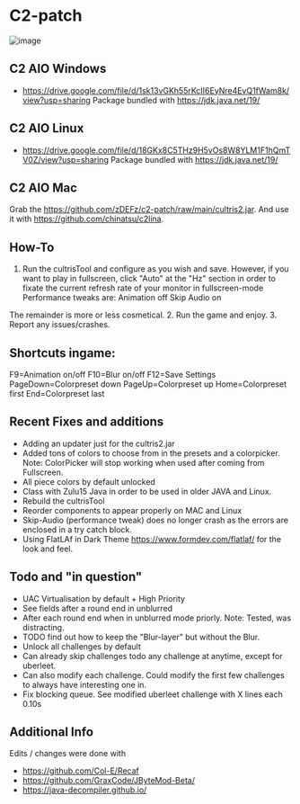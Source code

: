 # C2-patch

![image](https://user-images.githubusercontent.com/24463722/148704070-f121e7b7-e65b-44c4-8f9a-1e327781ac23.png)

## C2 AIO Windows
- https://drive.google.com/file/d/1sk13vGKh55rKcII6EyNre4EvQ1fWam8k/view?usp=sharing
Package bundled with https://jdk.java.net/19/
## C2 AIO Linux
- https://drive.google.com/file/d/18GKx8C5THz9H5vOs8W8YLM1F1hQmTV0Z/view?usp=sharing
Package bundled with https://jdk.java.net/19/
## C2 AIO Mac
Grab the https://github.com/zDEFz/c2-patch/raw/main/cultris2.jar. And use it with https://github.com/chinatsu/c2lina.

## How-To

1. Run the cultrisTool and configure as you wish and save. However, if you want to play in fullscreen, click "Auto" at the "Hz" section in order to fixate the current refresh rate of your monitor in fullscreen-mode
Performance tweaks are:
Animation off
Skip Audio on

The remainder is more or less cosmetical.
2. Run the game and enjoy.
3. Report any issues/crashes.

## Shortcuts ingame:
F9=Animation on/off
F10=Blur on/off
F12=Save Settings
PageDown=Colorpreset down
PageUp=Colorpreset up
Home=Colorpreset first
End=Colorpreset last

## Recent Fixes and additions
- Adding an updater just for the cultris2.jar
- Added tons of colors to choose from in the presets and a colorpicker. Note: ColorPicker will stop working when used after coming from Fullscreen.
- All piece colors by default unlocked
- Class with Zulu15 Java in order to be used in older JAVA and Linux.
- Rebuild the cultrisTool 
- Reorder components to appear properly on MAC and Linux
- Skip-Audio (performance tweak) does no longer crash as the errors are enclosed in a try catch block.
- Using FlatLAf in Dark Theme https://www.formdev.com/flatlaf/ for the look and feel.

## Todo and "in question"
- UAC Virtualisation by default + High Priority
- See fields after a round end in unblurred
- After each round end when in unblurred mode priorly. Note: Tested, was distracting.
- TODO find out how to keep the "Blur-layer" but without the Blur.
- Unlock all challenges by default
- Can already skip challenges todo any challenge at anytime, except for uberleet.
- Can also modify each challenge. Could modify the first few challenges to always have interesting one in.
- Fix blocking queue. See modified uberleet challenge with X lines each 0.10s

## Additional Info
Edits / changes were done with
- https://github.com/Col-E/Recaf
- https://github.com/GraxCode/JByteMod-Beta/
- https://java-decompiler.github.io/
